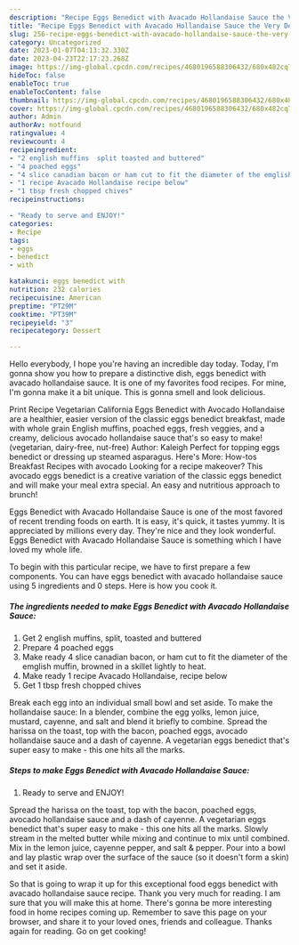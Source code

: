 ```yaml
---
description: "Recipe Eggs Benedict with Avacado Hollandaise Sauce the Very Delicious"
title: "Recipe Eggs Benedict with Avacado Hollandaise Sauce the Very Delicious"
slug: 256-recipe-eggs-benedict-with-avacado-hollandaise-sauce-the-very-delicious
category: Uncategorized
date: 2023-01-07T04:13:32.330Z
date: 2023-04-23T22:17:23.268Z
image: https://img-global.cpcdn.com/recipes/4680196588306432/680x482cq70/eggs-benedict-with-avacado-hollandaise-sauce-recipe-main-photo.jpg
hideToc: false
enableToc: true
enableTocContent: false
thumbnail: https://img-global.cpcdn.com/recipes/4680196588306432/680x482cq70/eggs-benedict-with-avacado-hollandaise-sauce-recipe-main-photo.jpg
cover: https://img-global.cpcdn.com/recipes/4680196588306432/680x482cq70/eggs-benedict-with-avacado-hollandaise-sauce-recipe-main-photo.jpg
author: Admin
authorAv: notfound
ratingvalue: 4
reviewcount: 4
recipeingredient:
- "2 english muffins  split toasted and buttered"
- "4 poached eggs"
- "4 slice canadian bacon or ham cut to fit the diameter of the emglish muffin browned in a skillet lightly to heat"
- "1 recipe Avacado Hollandaise recipe below"
- "1 tbsp fresh chopped chives"
recipeinstructions:

- "Ready to serve and ENJOY!"
categories:
- Recipe
tags:
- eggs
- benedict
- with

katakunci: eggs benedict with 
nutrition: 232 calories
recipecuisine: American
preptime: "PT29M"
cooktime: "PT39M"
recipeyield: "3"
recipecategory: Dessert

---
```



Hello everybody, I hope you're having an incredible day today. Today, I'm gonna show you how to prepare a distinctive dish, eggs benedict with avacado hollandaise sauce. It is one of my favorites food recipes. For mine, I'm gonna make it a bit unique. This is gonna smell and look delicious.

Print Recipe Vegetarian California Eggs Benedict with Avocado Hollandaise are a healthier, easier version of the classic eggs benedict breakfast, made with whole grain English muffins, poached eggs, fresh veggies, and a creamy, delicious avocado hollandaise sauce that&#39;s so easy to make! (vegetarian, dairy-free, nut-free) Author: Kaleigh Perfect for topping eggs benedict or dressing up steamed asparagus. Here&#39;s More: How-tos Breakfast Recipes with avocado Looking for a recipe makeover? This avocado eggs benedict is a creative variation of the classic eggs benedict and will make your meal extra special. An easy and nutritious approach to brunch!

Eggs Benedict with Avacado Hollandaise Sauce is one of the most favored of recent trending foods on earth. It is easy, it's quick, it tastes yummy. It is appreciated by millions every day. They're nice and they look wonderful. Eggs Benedict with Avacado Hollandaise Sauce is something which I have loved my whole life.


To begin with this particular recipe, we have to first prepare a few components. You can have eggs benedict with avacado hollandaise sauce using 5 ingredients and 0 steps. Here is how you cook it.

<!--inarticleads1-->

##### The ingredients needed to make Eggs Benedict with Avacado Hollandaise Sauce:

1. Get 2 english muffins,  split, toasted and buttered
1. Prepare 4 poached eggs
1. Make ready 4 slice canadian bacon, or ham cut to fit the diameter of the emglish muffin, browned in a skillet lightly to heat.
1. Make ready 1 recipe Avacado Hollandaise, recipe below
1. Get 1 tbsp fresh chopped chives


Break each egg into an individual small bowl and set aside. To make the hollandaise sauce: In a blender, combine the egg yolks, lemon juice, mustard, cayenne, and salt and blend it briefly to combine. Spread the harissa on the toast, top with the bacon, poached eggs, avocado hollandaise sauce and a dash of cayenne. A vegetarian eggs benedict that&#39;s super easy to make - this one hits all the marks. 

<!--inarticleads2-->

##### Steps to make Eggs Benedict with Avacado Hollandaise Sauce:


1. Ready to serve and ENJOY!

Spread the harissa on the toast, top with the bacon, poached eggs, avocado hollandaise sauce and a dash of cayenne. A vegetarian eggs benedict that&#39;s super easy to make - this one hits all the marks. Slowly stream in the melted butter while mixing and continue to mix until combined. Mix in the lemon juice, cayenne pepper, and salt &amp; pepper. Pour into a bowl and lay plastic wrap over the surface of the sauce (so it doesn&#39;t form a skin) and set it aside. 

So that is going to wrap it up for this exceptional food eggs benedict with avacado hollandaise sauce recipe. Thank you very much for reading. I am sure that you will make this at home. There's gonna be more interesting food in home recipes coming up. Remember to save this page on your browser, and share it to your loved ones, friends and colleague. Thanks again for reading. Go on get cooking!
